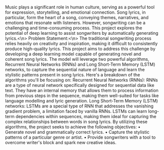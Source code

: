 
Music plays a significant role in human culture, serving as a powerful tool for expression, storytelling, and emotional connection. Song lyrics, in particular, form the heart of a song, conveying themes, narratives, and emotions that resonate with listeners. However, songwriting can be a challenging and time-consuming process. This project explores the potential of deep learning to assist songwriters by automatically generating lyrics.<\n>
Problem Statement:<\n>
The traditional songwriting process relies heavily on creativity and inspiration, making it difficult to consistently produce high-quality lyrics. This project aims to address this challenge by developing a deep learning model capable of generating novel and coherent song lyrics. The model will leverage two powerful algorithms, Recurrent Neural Networks (RNNs) and Long Short-Term Memory (LSTM) networks, to capture the sequential nature of language and learn the stylistic patterns present in song lyrics.
Here's a breakdown of the algorithms you'll be focusing on:
Recurrent Neural Networks (RNNs): RNNs are a type of neural network specifically designed for sequential data like text. They have an internal memory that allows them to process information from previous steps in the sequence, making them well-suited for tasks like language modelling and lyric generation.
Long Short-Term Memory (LSTM) networks: LSTMs are a special type of RNN that addresses the vanishing gradient problem, a limitation faced by vanilla RNNs. LSTMs can learn long-term dependencies within sequences, making them ideal for capturing the complex relationships between words in song lyrics.
By utilizing these algorithms, the project seeks to achieve the following objectives:
•	Generate novel and grammatically correct lyrics.
•	Capture the stylistic patterns of a particular genre or artist.
•	Provide songwriters with a tool to overcome writer's block and spark new creative ideas.
